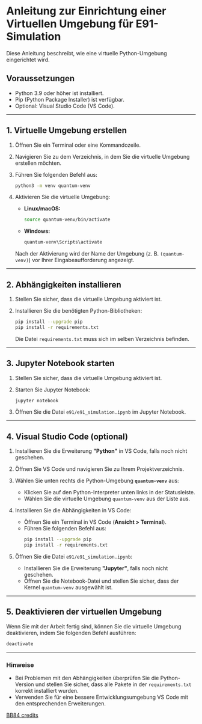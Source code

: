 # Anleitung zur Einrichtung einer Virtuellen Umgebung für E91-Simulation

Diese Anleitung beschreibt, wie eine virtuelle Python-Umgebung eingerichtet wird.

## Voraussetzungen
- Python 3.9 oder höher ist installiert.
- Pip (Python Package Installer) ist verfügbar.
- Optional: Visual Studio Code (VS Code).

---

## 1. Virtuelle Umgebung erstellen

1. Öffnen Sie ein Terminal oder eine Kommandozeile.
2. Navigieren Sie zu dem Verzeichnis, in dem Sie die virtuelle Umgebung erstellen möchten.
3. Führen Sie folgenden Befehl aus:

   ```bash
   python3 -m venv quantum-venv
   ```

4. Aktivieren Sie die virtuelle Umgebung:
   - **Linux/macOS:**
     ```bash
     source quantum-venv/bin/activate
     ```
   - **Windows:**
     ```bash
     quantum-venv\Scripts\activate
     ```

   Nach der Aktivierung wird der Name der Umgebung (z. B. `(quantum-venv)`) vor Ihrer Eingabeaufforderung angezeigt.

---

## 2. Abhängigkeiten installieren

1. Stellen Sie sicher, dass die virtuelle Umgebung aktiviert ist.
2. Installieren Sie die benötigten Python-Bibliotheken:

   ```bash
   pip install --upgrade pip
   pip install -r requirements.txt
   ```

   Die Datei `requirements.txt` muss sich im selben Verzeichnis befinden.

---

## 3. Jupyter Notebook starten

1. Stellen Sie sicher, dass die virtuelle Umgebung aktiviert ist.
2. Starten Sie Jupyter Notebook:

   ```bash
   jupyter notebook
   ```

3. Öffnen Sie die Datei `e91/e91_simulation.ipynb` im Jupyter Notebook.

---

## 4. Visual Studio Code (optional)

1. Installieren Sie die Erweiterung **"Python"** in VS Code, falls noch nicht geschehen.
2. Öffnen Sie VS Code und navigieren Sie zu Ihrem Projektverzeichnis.
3. Wählen Sie unten rechts die Python-Umgebung **`quantum-venv`** aus:
   - Klicken Sie auf den Python-Interpreter unten links in der Statusleiste.
   - Wählen Sie die virtuelle Umgebung `quantum-venv` aus der Liste aus.

4. Installieren Sie die Abhängigkeiten in VS Code:
   - Öffnen Sie ein Terminal in VS Code (**Ansicht > Terminal**).
   - Führen Sie folgenden Befehl aus:
     ```bash
     pip install --upgrade pip
     pip install -r requirements.txt
     ```

5. Öffnen Sie die Datei `e91/e91_simulation.ipynb`:
   - Installieren Sie die Erweiterung **"Jupyter"**, falls noch nicht geschehen.
   - Öffnen Sie die Notebook-Datei und stellen Sie sicher, dass der Kernel `quantum-venv` ausgewählt ist.

---

## 5. Deaktivieren der virtuellen Umgebung

Wenn Sie mit der Arbeit fertig sind, können Sie die virtuelle Umgebung deaktivieren, indem Sie folgenden Befehl ausführen:

```bash
deactivate
```

---

### Hinweise
- Bei Problemen mit den Abhängigkeiten überprüfen Sie die Python-Version und stellen Sie sicher, dass alle Pakete in der `requirements.txt` korrekt installiert wurden.
- Verwenden Sie für eine bessere Entwicklungsumgebung VS Code mit den entsprechenden Erweiterungen.


[BB84 credits](https://github.com/qmunitytech/Tutorials/blob/main/intermediate/The%20BB84%20Quantum%20Cryptography%20algorithm.ipynb)